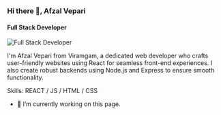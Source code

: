 ### Hi there 👋, Afzal Vepari
#### Full Stack Developer
![Full Stack Developer](https://github.com/afzalveparii/afzalveparii/main/github-header-image%20(1).png)

I'm Afzal Vepari from Viramgam, a dedicated web developer who crafts user-friendly websites using React for seamless front-end experiences. I also create robust backends using Node.js and Express to ensure smooth functionality.

Skills: REACT / JS / HTML / CSS

- 🔭 I’m currently working on this page. 
